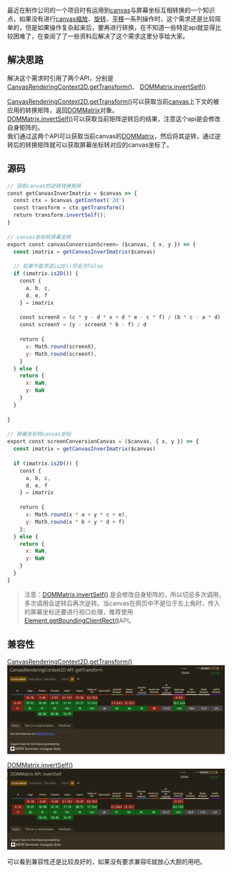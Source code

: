 最近在制作公司的一个项目时有运用到[canvas](https://developer.mozilla.org/zh-CN/docs/Web/API/Canvas_API)与屏幕坐标互相转换的一个知识点，如果没有进行[canvas](https://developer.mozilla.org/zh-CN/docs/Web/API/Canvas_API)[缩放](https://developer.mozilla.org/zh-CN/docs/Web/API/CanvasRenderingContext2D/scale)、[旋转](https://developer.mozilla.org/zh-CN/docs/Web/API/CanvasRenderingContext2D/rotate)、[平移](https://developer.mozilla.org/zh-CN/docs/Web/API/CanvasRenderingContext2D/translate)一系列操作时，这个需求还是比较简单的，但是如果操作复杂起来后，要再进行转换，在不知道一些特定api就显得比较困难了，在查阅了了一些资料后解决了这个需求这里分享给大家。


## 解决思路
解决这个需求时引用了两个API，分别是[CanvasRenderingContext2D.getTransform()](https://developer.mozilla.org/zh-CN/docs/Web/API/CanvasRenderingContext2D/getTransform)、
[DOMMatrix.invertSelf()](https://developer.mozilla.org/zh-CN/docs/Web/API/DOMMatrix)<br>


[CanvasRenderingContext2D.getTransform()](https://developer.mozilla.org/zh-CN/docs/Web/API/CanvasRenderingContext2D/getTransform)可以获取当前[canvas](https://developer.mozilla.org/zh-CN/docs/Web/API/Canvas_API)上下文的被应用的转换矩阵，返回[DOMMatrix](https://developer.mozilla.org/zh-CN/docs/Web/API/DOMMatrix)对象。<br>
[DOMMatrix.invertSelf()](https://developer.mozilla.org/zh-CN/docs/Web/API/DOMMatrix)可以获取当前矩阵逆转后的结果，注意这个api是会修改自身矩阵的。<br>
我们通过这两个API可以获取当前canvas的[DOMMatrix](https://developer.mozilla.org/zh-CN/docs/Web/API/DOMMatrix)，然后将其逆转，通过逆转后的转换矩阵就可以获取屏幕坐标转对应的canvas坐标了。

## 源码

```js
// 获取canvas的逆转转换矩阵
const getCanvasInverImatrix = $canvas => {
  const ctx = $canvas.getContext('2d')
  const transform = ctx.getTransform()
  return transform.invertSelf();
}

// canvas坐标转屏幕坐标
export const canvasConversionScreen= ($canvas, { x, y }) => {
  const imatrix = getCanvasInverImatrix($canvas)

  // 如果不能求逆is2D()将会为false
  if (imatrix.is2D()) {
    const { 
      a, b, c, 
      d, e, f 
    } = imatrix

    const screenX = (c * y - d * x + d * e - c * f) / (b * c - a * d)
    const screenY = (y - screenX * b - f) / d

    return {
      x: Math.round(screenX),
      y: Math.round(screenY),
    }
  } else {
    return {
      x: NaN,
      y: NaN
    }
  }

}

// 屏幕坐标转canvas坐标
export const screenConversionCanvas = ($canvas, { x, y }) => {
  const imatrix = getCanvasInverImatrix($canvas)

  if (imatrix.is2D()) {
    const { 
      a, b, c, 
      d, e, f 
    } = imatrix

    return {
      x: Math.round(x * a + y * c + e),
      y: Math.round(x * b + y * d + f)
    };
  } else {
    return {
      x: NaN,
      y: NaN
    }
  }
}
```
>注意：[DOMMatrix.invertSelf()](https://developer.mozilla.org/zh-CN/docs/Web/API/DOMMatrix) 是会修改自身矩阵的，所以切忌多次调用，多次调用会逆转后再次逆转。当canvas在网页中不是位于左上角时，传入的屏幕坐标还要进行视口处理，推荐使用[Element.getBoundingClientRect()](https://developer.mozilla.org/zh-CN/docs/Web/API/Element/getBoundingClientRect)API。

## 兼容性

[CanvasRenderingContext2D.getTransform()](https://developer.mozilla.org/zh-CN/docs/Web/API/CanvasRenderingContext2D/getTransform)
![getTransform-compatibility.png](./image/getTranform.webp)


[DOMMatrix.invertSelf()](https://developer.mozilla.org/zh-CN/docs/Web/API/DOMMatrix)
![inverSelf-compatibility.png](./image/invertSelf.webp)

可以看到兼容性还是比较良好的，如果没有要求兼容IE就放心大胆的用吧。
